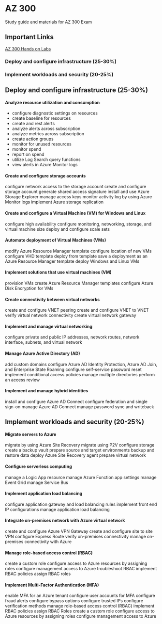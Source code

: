 # AZ 300
Study guide and materials for AZ 300 Exam 

## Important Links 
[AZ 300 Hands on Labs](https://github.com/MicrosoftLearning/AZ-300-MicrosoftAzureArchitectTechnologies)

### Deploy and configure infrastructure (25-30%)
### Implement workloads and security (20-25%)

## Deploy and configure infrastructure (25-30%)
#### Analyze resource utilization and consumption
+ configure diagnostic settings on resources
+ create baseline for resources
+ create and rest alerts
+ analyze alerts across subscription
+ analyze metrics across subscription
+ create action groups
+ monitor for unused resources
+ monitor spend
+ report on spend
+ utilize Log Search query functions
+ view alerts in Azure Monitor logs

#### Create and configure storage accounts
configure network access to the storage account
create and configure storage account
generate shared access signature
install and use Azure Storage Explorer
manage access keys
monitor activity log by using Azure Monitor logs
implement Azure storage replication

#### Create and configure a Virtual Machine (VM) for Windows and Linux
configure high availability
configure monitoring, networking, storage, and virtual machine size
deploy and configure scale sets

#### Automate deployment of Virtual Machines (VMs)
modify Azure Resource Manager template
configure location of new VMs
configure VHD template
deploy from template
save a deployment as an Azure Resource Manager template
deploy Windows and Linux VMs

#### Implement solutions that use virtual machines (VM)
provision VMs
create Azure Resource Manager templates
configure Azure Disk Encryption for VMs

#### Create connectivity between virtual networks
create and configure VNET peering
create and configure VNET to VNET
verify virtual network connectivity
create virtual network gateway

#### Implement and manage virtual networking
configure private and public IP addresses, network routes, network interface, subnets, and virtual network

#### Manage Azure Active Directory (AD)
add custom domains
configure Azure AD Identity Protection, Azure AD Join, and Enterprise State Roaming
configure self-service password reset
implement conditional access policies
manage multiple directories
perform an access review

#### Implement and manage hybrid identities
install and configure Azure AD Connect
configure federation and single sign-on
manage Azure AD Connect
manage password sync and writeback

## Implement workloads and security (20-25%)

#### Migrate servers to Azure
migrate by using Azure Site Recovery
migrate using P2V
configure storage
create a backup vault
prepare source and target environments
backup and restore data
deploy Azure Site Recovery agent
prepare virtual network

#### Configure serverless computing
manage a Logic App resource
manage Azure Function app settings
manage Event Grid
manage Service Bus

#### Implement application load balancing
configure application gateway and load balancing rules
implement front end IP configurations
manage application load balancing

#### Integrate on-premises network with Azure virtual network
create and configure Azure VPN Gateway
create and configure site to site VPN
configure Express Route
verify on-premises connectivity
manage on-premises connectivity with Azure

#### Manage role-based access control (RBAC)
create a custom role
configure access to Azure resources by assigning roles
configure management access to Azure
troubleshoot RBAC
implement RBAC policies
assign RBAC roles

#### Implement Multi-Factor Authentication (MFA)
enable MFA for an Azure tenant
configure user accounts for MFA
configure fraud alerts
configure bypass options
configure trusted IPs
configure verification methods
manage role-based access control (RBAC)
implement RBAC policies
assign RBAC Roles
create a custom role
configure access to Azure resources by assigning roles
configure management access to Azure
